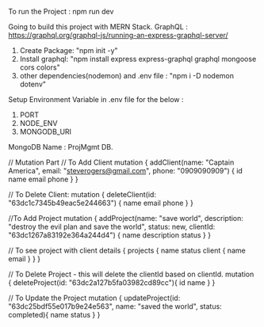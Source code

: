 To run the Project : npm run dev

Going to build this project with MERN Stack.
GraphQL : https://graphql.org/graphql-js/running-an-express-graphql-server/

1. Create Package: "npm init -y"
2. Install graphql: "npm install express express-graphql graphql mongoose cors colors"
3. other dependencies(nodemon) and .env file : "npm i -D nodemon dotenv"

Setup Environment Variable in .env file for the below : 
1. PORT
2. NODE_ENV
3. MONGODB_URI

MongoDB Name : ProjMgmt DB.


// Mutation Part
// To Add Client
mutation {
  addClient(name: "Captain America", email: "steverogers@gmail.com", phone: "0909090909") {
    id
    name
    email
    phone
  }
}

// To Delete Client:
mutation {
  deleteClient(id: "63dc1c7345b49eac5e244663") {
    name
    email
    phone
  }
}

//To Add Project
mutation {
  addProject(name: "save world", description: "destroy the evil plan and save the world", status: new, clientId: "63dc1267a83192e364a244d4") {
    name
    description
    status
  }
}

// To see project with client details
{
  projects {
    name
    status
    client {
      name
      email
    }
  }
}

// To Delete Project - this will delete the clientId based on clientId.
mutation {
	deleteProject(id: "63dc2a127b5fa03982cd89cc"){
    id
    name
  }
}

// To Update the Project
mutation {
  updateProject(id: "63dc25bdf55e017b9e24e563", name: "saved the world", status: completed){
    name
    status
  }
}

